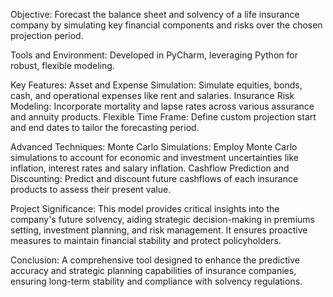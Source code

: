 Objective: 
Forecast the balance sheet and solvency of a life insurance company by simulating key financial components and risks over the chosen projection period.

Tools and Environment: 
Developed in PyCharm, leveraging Python for robust, flexible modeling.

Key Features: 
Asset and Expense Simulation: Simulate equities, bonds, cash, and operational expenses like rent and salaries.
Insurance Risk Modeling: Incorporate mortality and lapse rates across various assurance and annuity products.
Flexible Time Frame: Define custom projection start and end dates to tailor the forecasting period.

Advanced Techniques: 
Monte Carlo Simulations: Employ Monte Carlo simulations to account for economic and investment uncertainties like inflation, interest rates and salary inflation.
Cashflow Prediction and Discounting: Predict and discount future cashflows of each insurance products to assess their present value.

Project Significance: 
This model provides critical insights into the company's future solvency, aiding strategic decision-making in premiums setting, investment planning, and risk management. It ensures proactive measures to maintain financial stability and protect policyholders.

Conclusion: 
A comprehensive tool designed to enhance the predictive accuracy and strategic planning capabilities of insurance companies, ensuring long-term stability and compliance with solvency regulations.
